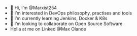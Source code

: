 - 👋 Hi, I’m @Marxist254
- 👀 I’m interested in DevOps philosophy, practises and tools
- 🌱 I’m currently learning Jenkins, Docker & K8s
- 💞️ I’m looking to collaborate on Open Source Software
- Holla at me on Linked @Max Olande

